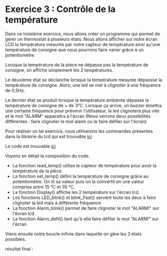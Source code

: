 # Exercice 3 : Contrôle de la température
Dans ce troisième exercice, nous allons créer un programme qui permet de gérer un thermostat à plusieurs états. Nous allons afficher sur notre écran LCD la température mesurée par notre capteur de température ainsi qu'une température de consigne que nous pourrons faire varier grâce à un potentiomètre. 

Lorsque la température de la pièce ne dépasse pas la température de consigne, on affiche simplement les 2 températures. 

Le deuxième état se déclanche lorsque la température mesurée dépassse la température de consigne. Alors, une led se met à clignoter à une fréquence de 0,5Hz. 

Le dernier état se produit lorsque la température ambiente dépasse la température de consigne de + de 3°C.
Lorsque ça arrive, un buzzer émettra une certaine fréquence pour prévenir l'utilisateur, la led clignotera plus vite et le mot "ALARM" apparaitra à l'écran (Nous verrons deux possibilités différentes : faire clignoter le mot alarm ou le faire défiler sur l'écran)

Pour réaliser un tel exercice, nous utiliserons les commandes présentes dans la librairie du lcd qui est trouvable [ici](https://github.com/HEPL-Dosogne/smartcities/blob/main/LCD/LCD1602)

Le code est trouvable [ici](https://github.com/HEPL-Dosogne/smartcities/blob/main/sensors/TempControl)

Voyons en détail la composition du code.
- La fonction read_temp() utilise le capteur de température pour avoir la température de la pièce
- La fonction set_temp() défini la température de consigne grâce au potentiomètre. On lit sa valeur puis on la convertit en une valeur comprise entre 15 °C et 35 °C.
- La fonction Display() affiche les 2 température sur l'écran lcd.
- Les fonctions LED_blink() et blink_Fast() servent toute les deux à faire clignoter la led mais à différente fréquence
- La fonction Alarm_blink() permet de faire clignoter le mot "ALARM!" sur l'écran lcd
- La fonction Alarm_defil() tant qu'à elle faire défiler le mot "ALARM!" sur l'écran

Viens ensuite notre boucle infinie dans laquelle on gère les 3 états possibles.

résultat final :



